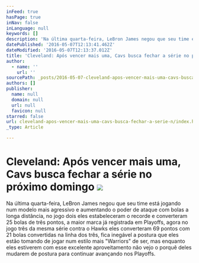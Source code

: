 ```yaml
---
inFeed: true
hasPage: true
inNav: false
inLanguage: null
keywords: []
description: 'Na última quarta-feira, LeBron James negou que seu time está jogando num modelo mais agressivo e aumentando o poder de ataque com bolas a longa distância, no jogo dois eles estabeleceram o recorde e converteram 25 bolas de três pontos, a maior marca já registrada em Playoffs, agora no jogo três da mesma série contra o Hawks eles converteram 69 pontos com 21 bolas convertidas na linha dos três, fica inegável a postura que eles estão tomando de jogar num estilo mais "Warriors" de ser, mas enquanto eles estiverem com esse excelente aproveitamento não vejo o porquê deles mudarem de postura para continuar avançando nos Playoffs.'
datePublished: '2016-05-07T12:13:41.462Z'
dateModified: '2016-05-07T12:13:37.012Z'
title: 'Cleveland: Após vencer mais uma, Cavs busca fechar a série no próximo domingo '
author:
  - name: ''
    url: ''
sourcePath: _posts/2016-05-07-cleveland-apos-vencer-mais-uma-cavs-busca-fechar-a-serie-n.md
authors: []
publisher:
  name: null
  domain: null
  url: null
  favicon: null
starred: false
url: cleveland-apos-vencer-mais-uma-cavs-busca-fechar-a-serie-n/index.html
_type: Article

---
```

# Cleveland: Após vencer mais uma, Cavs busca fechar a série no próximo domingo ![](https://the-grid-user-content.s3-us-west-2.amazonaws.com/a94c2fc9-76e4-41b1-a3bd-92f4f3a74718.jpg)

Na última quarta-feira, LeBron James negou que seu time está jogando num modelo mais agressivo e aumentando o poder de ataque com bolas a longa distância, no jogo dois eles estabeleceram o recorde e converteram 25 bolas de três pontos, a maior marca já registrada em Playoffs, agora no jogo três da mesma série contra o Hawks eles converteram 69 pontos com 21 bolas convertidas na linha dos três, fica inegável a postura que eles estão tomando de jogar num estilo mais "Warriors" de ser, mas enquanto eles estiverem com esse excelente aproveitamento não vejo o porquê deles mudarem de postura para continuar avançando nos Playoffs.